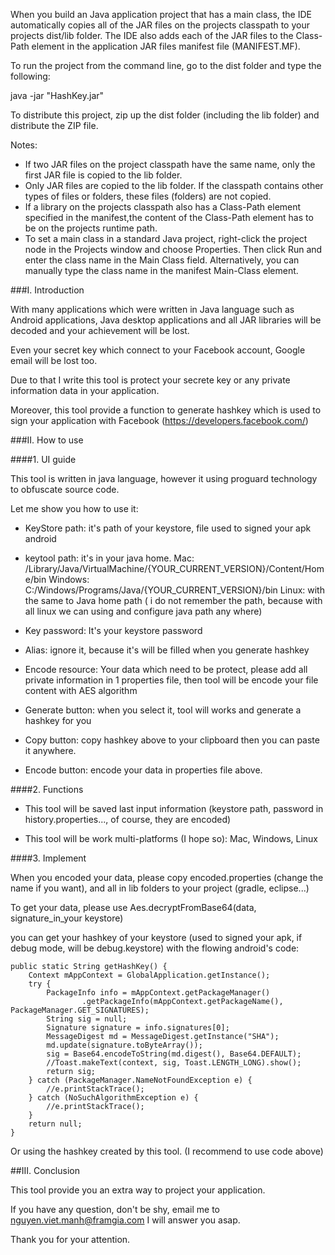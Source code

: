  When you build an Java application project that has a main class, the IDE
automatically copies all of the JAR
files on the projects classpath to your projects dist/lib folder. The IDE
also adds each of the JAR files to the Class-Path element in the application
JAR files manifest file (MANIFEST.MF).

To run the project from the command line, go to the dist folder and
type the following:

java -jar "HashKey.jar" 

To distribute this project, zip up the dist folder (including the lib folder)
and distribute the ZIP file.

Notes:

* If two JAR files on the project classpath have the same name, only the first
JAR file is copied to the lib folder.
* Only JAR files are copied to the lib folder.
If the classpath contains other types of files or folders, these files (folders)
are not copied.
* If a library on the projects classpath also has a Class-Path element
specified in the manifest,the content of the Class-Path element has to be on
the projects runtime path.
* To set a main class in a standard Java project, right-click the project node
in the Projects window and choose Properties. Then click Run and enter the
class name in the Main Class field. Alternatively, you can manually type the
class name in the manifest Main-Class element.

###I. Introduction

With many applications which were written in Java language such as Android 
applications, Java desktop applications and all JAR libraries will be decoded 
and your achievement will be lost.

Even your secret key which connect to your Facebook account, Google email will
be lost too.

Due to that I write this tool is protect your secrete key or any private
information data in your application.

Moreover, this tool provide a function to generate hashkey which is used to 
sign your application with Facebook (https://developers.facebook.com/)

###II. How to use

####1. UI guide

This tool is written in java language, however it using proguard technology to 
obfuscate source code.

Let me show you how to use it:

- KeyStore path: it's path of your keystore, file used to signed your apk 
android 

- keytool path: it's in your java home. 
Mac: /Library/Java/VirtualMachine/{YOUR_CURRENT_VERSION}/Content/Home/bin
Windows: C:/Windows/Programs/Java/{YOUR_CURRENT_VERSION}/bin
Linux: with the same to Java home path ( i do not remember the path, because 
with all linux we can using and configure java path any where)

- Key password: It's your keystore password

- Alias: ignore it, because it's will be filled when you generate hashkey

- Encode resource: Your data which need to be protect, please add all private
information in 1 properties file, then tool will be encode your file content
with AES algorithm

- Generate button: when you select it, tool will works and generate a hashkey
for you

- Copy button: copy hashkey above to your clipboard then you can paste it
anywhere.

- Encode button: encode your data in properties file above.

####2. Functions

- This tool will be saved last input information (keystore path, password in 
history.properties..., of course, they are encoded)

- This tool will be work multi-platforms (I hope so): Mac, Windows, Linux

####3. Implement

When you encoded your data, please copy encoded.properties (change the name if
you want), and all in lib folders to your project (gradle, eclipse...)

To get your data, please use Aes.decryptFromBase64(data, signature_in_your 
keystore)

you can get your hashkey of your keystore (used to signed your apk, if debug 
mode, will be debug.keystore) with the flowing android's code:

    public static String getHashKey() {
        Context mAppContext = GlobalApplication.getInstance();
        try {
            PackageInfo info = mAppContext.getPackageManager()
                    .getPackageInfo(mAppContext.getPackageName(), PackageManager.GET_SIGNATURES);
            String sig = null;
            Signature signature = info.signatures[0];
            MessageDigest md = MessageDigest.getInstance("SHA");
            md.update(signature.toByteArray());
            sig = Base64.encodeToString(md.digest(), Base64.DEFAULT);
            //Toast.makeText(context, sig, Toast.LENGTH_LONG).show();
            return sig;
        } catch (PackageManager.NameNotFoundException e) {
            //e.printStackTrace();
        } catch (NoSuchAlgorithmException e) {
            //e.printStackTrace();
        }
        return null;
    }
Or using the hashkey created by this tool. (I recommend to use code above)

##III. Conclusion

This tool provide you an extra way to project your application. 

If you have any question, don't be shy, email me to nguyen.viet.manh@framgia.com
I will answer you asap.

Thank you for your attention.

